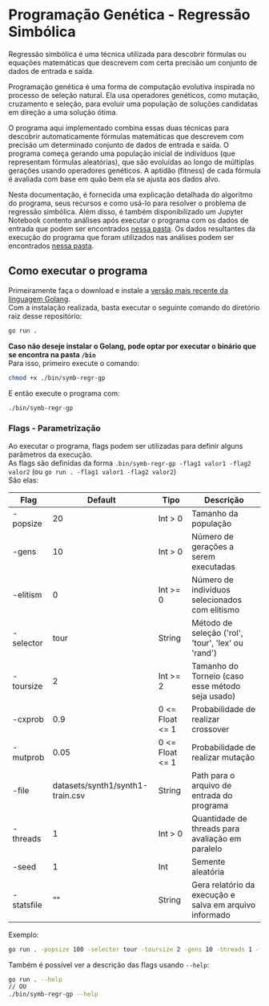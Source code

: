 # Programação Genética - Regressão Simbólica

Regressão simbólica é uma técnica utilizada para descobrir fórmulas ou equações matemáticas que descrevem com certa precisão um conjunto de dados de entrada e saída.  

Programação genética é uma forma de computação evolutiva inspirada no processo de seleção natural.
Ela usa operadores genéticos, como mutação, cruzamento e seleção, para evoluir uma população de soluções candidatas em direção a uma solução ótima.  

O programa aqui implementado combina essas duas técnicas para descobrir automaticamente fórmulas matemáticas que descrevem com precisão um determinado conjunto de dados de entrada e saída.
O programa começa gerando uma população inicial de indivíduos (que representam fórmulas aleatórias), que são evoluídas ao longo de múltiplas gerações usando operadores genéticos.
A aptidão (fitness) de cada fórmula é avaliada com base em quão bem ela se ajusta aos dados alvo.

Nesta documentação, é fornecida uma explicação detalhada do algoritmo do programa, seus recursos e como usá-lo para resolver o problema de regressão simbólica.
Além disso, é também disponibilizado um Jupyter Notebook contento análises após executar o programa com os dados de entrada que podem ser encontrados [nessa pasta](/datasets).
Os dados resultantes da execução do programa que foram utilizados nas análises podem ser encontrados [nessa pasta](/analysis).

## Como executar o programa

Primeiramente faça o download e instale a [versão mais recente da linguagem Golang](https://go.dev/doc/install).  
Com a instalação realizada, basta executar o seguinte comando do diretório raiz desse repositório:

```sh
go run .
```

**Caso não deseje instalar o Golang, pode optar por executar o binário que se encontra na pasta `/bin`**  
Para isso, primeiro execute o comando:

```sh 
chmod +x ./bin/symb-regr-gp
```

E então execute o programa com:

```sh 
./bin/symb-regr-gp
```

### Flags - Parametrização

Ao executar o programa, flags podem ser utilizadas para definir alguns parâmetros da execução.  
As flags são definidas da forma `.bin/symb-regr-gp -flag1 valor1 -flag2 valor2` (ou `go run . -flag1 valor1 -flag2 valor2`)  
São elas:

| Flag         | Default                          | Tipo            | Descrição                                               |
| ------------ | -------------------------------- | --------------- | ------------------------------------------------------- |
| \-popsize    | 20                               | Int > 0         | Tamanho da população                                    |
| \-gens       | 10                               | Int > 0         | Número de gerações a serem executadas                   |
| \-elitism    | 0                                | Int >= 0        | Número de indivíduos selecionados com elitismo          |
| \-selector   | tour                             | String          | Método de seleção ('rol', 'tour', 'lex' ou 'rand')      |
| \-toursize   | 2                                | Int >= 2        | Tamanho do Torneio (caso esse método seja usado)        |
| \-cxprob     | 0.9                              | 0 <= Float <= 1 | Probabilidade de realizar crossover                     |
| \-mutprob    | 0.05                             | 0 <= Float <= 1 | Probabilidade de realizar mutação                       |
| \-file       | datasets/synth1/synth1-train.csv | String          | Path para o arquivo de entrada do programa              |
| \-threads    | 1                                | Int > 0         | Quantidade de threads para avaliação em paralelo        |
| \-seed       | 1                                | Int             | Semente aleatória                                       |
| \-statsfile  | ""                               | String          | Gera relatório da execução e salva em arquivo informado |

Exemplo:

```sh
go run . -popsize 100 -selector tour -toursize 2 -gens 10 -threads 1 -file "datasets/synth1/synth1-train.csv" -cxprob 0.9 -mutprob 0.05 -elitism 1 -seed 1111
```

Também é possível ver a descrição das flags usando `--help`:

```sh
go run . --help
// OU
./bin/symb-regr-gp --help
```

